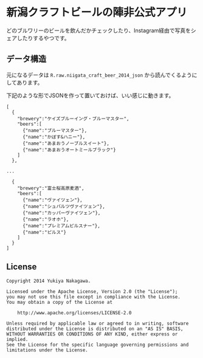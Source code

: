 新潟クラフトビールの陣非公式アプリ
========================

どのブルワリーのビールを飲んだかチェックしたり、Instagram経由で写真をシェアしたりするやつです。

データ構造
----------

元になるデータは `R.raw.niigata_craft_beer_2014_json` から読んでくるようにしてあります。

下記のような形でJSONを作って置いておけば、いい感じに動きます。

```
[
  {
    "brewery":"ケイズブルーイング・ブルーマスター",
    "beers":[
      {"name":"ブルーマスター"},
      {"name":"かぼす&ハニー"},
      {"name":"あまおうノーブルスイート"},
      {"name":"あまおうオートミールブラック"}
    ]
  },

...

  {
    "brewery":"富士桜高原麦酒",
    "beers":[
      {"name":"ヴァイツェン"},
      {"name":"シュバルツヴァイツェン"},
      {"name":"カッパーヴァイツェン"},
      {"name":"ラオホ"},
      {"name":"プレミアムピルスナー"},
      {"name":"ピルス"}
    ]
  }
]
```

License
----------

```
Copyright 2014 Yukiya Nakagawa.

Licensed under the Apache License, Version 2.0 (the "License");
you may not use this file except in compliance with the License.
You may obtain a copy of the License at

    http://www.apache.org/licenses/LICENSE-2.0

Unless required by applicable law or agreed to in writing, software
distributed under the License is distributed on an "AS IS" BASIS,
WITHOUT WARRANTIES OR CONDITIONS OF ANY KIND, either express or implied.
See the License for the specific language governing permissions and
limitations under the License.
```